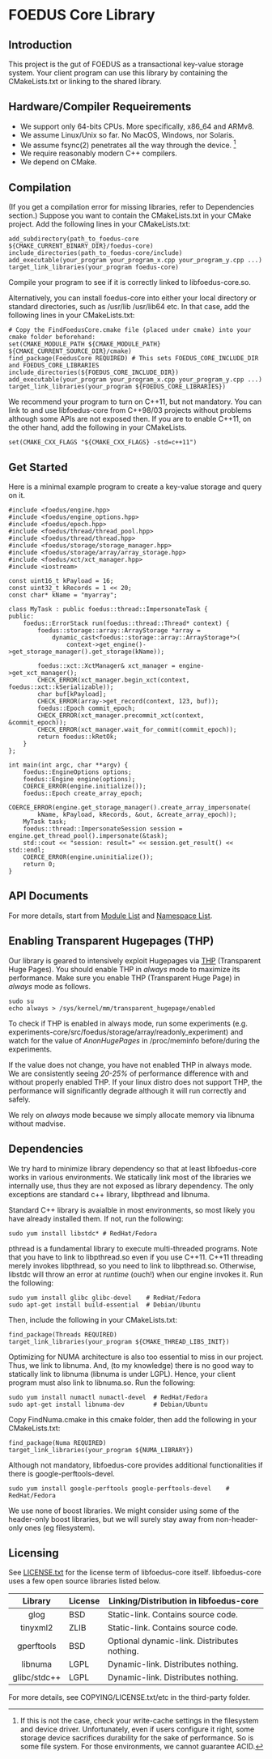 FOEDUS Core Library
=================================

Introduction
--------
This project is the gut of FOEDUS as a transactional key-value storage system.
Your client program can use this library by containing the CMakeLists.txt or linking to the shared
library.


Hardware/Compiler Requeirements
--------

* We support only 64-bits CPUs. More specifically, x86_64 and ARMv8.
* We assume Linux/Unix so far. No MacOS, Windows, nor Solaris.
* We assume fsync(2) penetrates all the way through the device. [^1]
* We require reasonably modern C++ compilers.
* We depend on CMake.

[^1]: If this is not the case, check your write-cache settings in the filesystem and device driver.
Unfortunately, even if users configure it right, some storage device sacrifices durability for the
sake of performance. So is some file system. For those environments, we cannot guarantee ACID.


Compilation
--------
(If you get a compilation error for missing libraries, refer to Dependencies section.)
Suppose you want to contain the CMakeLists.txt in your CMake project.
Add the following lines in your CMakeLists.txt:

    add_subdirectory(path_to_foedus-core ${CMAKE_CURRENT_BINARY_DIR}/foedus-core)
    include_directories(path_to_foedus-core/include)
    add_executable(your_program your_program_x.cpp your_program_y.cpp ...)
    target_link_libraries(your_program foedus-core)

Compile your program to see if it is correctly linked to libfoedus-core.so.

Alternatively, you can install foedus-core into either your local directory or standard directories,
such as /usr/lib /usr/lib64 etc. In that case, add the following lines in your CMakeLists.txt:

    # Copy the FindFoedusCore.cmake file (placed under cmake) into your cmake folder beforehand:
    set(CMAKE_MODULE_PATH ${CMAKE_MODULE_PATH} ${CMAKE_CURRENT_SOURCE_DIR}/cmake)
    find_package(FoedusCore REQUIRED) # This sets FOEDUS_CORE_INCLUDE_DIR and FOEDUS_CORE_LIBRARIES
    include_directories(${FOEDUS_CORE_INCLUDE_DIR})
    add_executable(your_program your_program_x.cpp your_program_y.cpp ...)
    target_link_libraries(your_program ${FOEDUS_CORE_LIBRARIES})

We recommend your program to turn on C++11, but not mandatory. You can link to and use
libfoedus-core from C++98/03 projects without problems although some APIs are not exposed then.
If you are to enable C++11, on the other hand, add the following in your CMakeLists.

    set(CMAKE_CXX_FLAGS "${CMAKE_CXX_FLAGS} -std=c++11")


Get Started
-----------
Here is a minimal example program to create a key-value storage and query on it.

    #include <foedus/engine.hpp>
    #include <foedus/engine_options.hpp>
    #include <foedus/epoch.hpp>
    #include <foedus/thread/thread_pool.hpp>
    #include <foedus/thread/thread.hpp>
    #include <foedus/storage/storage_manager.hpp>
    #include <foedus/storage/array/array_storage.hpp>
    #include <foedus/xct/xct_manager.hpp>
    #include <iostream>

    const uint16_t kPayload = 16;
    const uint32_t kRecords = 1 << 20;
    const char* kName = "myarray";

    class MyTask : public foedus::thread::ImpersonateTask {
    public:
        foedus::ErrorStack run(foedus::thread::Thread* context) {
            foedus::storage::array::ArrayStorage *array =
                dynamic_cast<foedus::storage::array::ArrayStorage*>(
                    context->get_engine()->get_storage_manager().get_storage(kName));

            foedus::xct::XctManager& xct_manager = engine->get_xct_manager();
            CHECK_ERROR(xct_manager.begin_xct(context, foedus::xct::kSerializable));
            char buf[kPayload];
            CHECK_ERROR(array->get_record(context, 123, buf));
            foedus::Epoch commit_epoch;
            CHECK_ERROR(xct_manager.precommit_xct(context, &commit_epoch));
            CHECK_ERROR(xct_manager.wait_for_commit(commit_epoch));
            return foedus::kRetOk;
        }
    };

    int main(int argc, char **argv) {
        foedus::EngineOptions options;
        foedus::Engine engine(options);
        COERCE_ERROR(engine.initialize());
        foedus::Epoch create_array_epoch;
        COERCE_ERROR(engine.get_storage_manager().create_array_impersonate(
            kName, kPayload, kRecords, &out, &create_array_epoch));
        MyTask task;
        foedus::thread::ImpersonateSession session = engine.get_thread_pool().impersonate(&task);
        std::cout << "session: result=" << session.get_result() << std::endl;
        COERCE_ERROR(engine.uninitialize());
        return 0;
    }


API Documents
-----------
For more details, start from <a href="modules.html">Module List</a> and
<a href="namespaces.html">Namespace List</a>.


Enabling Transparent Hugepages (THP)
--------
Our library is geared to intensively exploit Hugepages via
[THP](https://access.redhat.com/site/documentation/en-US/Red_Hat_Enterprise_Linux/6/html/Performance_Tuning_Guide/s-memory-transhuge.html)
(Transparent Huge Pages).
You should enable THP in *always* mode to maximize its performance.
Make sure you enable THP (Transparent Huge Page) in *always* mode as follows.

    sudo su
    echo always > /sys/kernel/mm/transparent_hugepage/enabled

To check if THP is enabled in always mode, run some experiments
(e.g. experiments-core/src/foedus/storage/array/readonly_experiment)
and watch for the value of *AnonHugePages* in /proc/meminfo before/during the experiments.

If the value does not change, you have not enabled THP in always mode.
We are consistently seeing *20-25%* of performance difference with and without properly enabled THP.
If your linux distro does not support THP, the performance will significantly degrade although
it will run correctly and safely.

We rely on *always* mode because we simply allocate memory via libnuma without madvise.

Dependencies
-----------
We try hard to minimize library dependency so that at least libfoedus-core works in various
environments. We statically link most of the libraries we internally use, thus they are not
exposed as library dependency. The only exceptions are standard c++ library, libpthread and libnuma.

Standard C++ library is avaialble in most environments, so most likely you have already installed
them. If not, run the following:

    sudo yum install libstdc* # RedHat/Fedora

pthread is a fundamental library to execute multi-threaded programs.
Note that you have to link to libpthread.so even if you use C++11. C++11 threading merely invokes
libpthread, so you need to link to libpthread.so. Otherwise, libstdc will throw an error
at *runtime* (ouch!) when our engine invokes it. Run the following:

    sudo yum install glibc glibc-devel    # RedHat/Fedora
    sudo apt-get install build-essential  # Debian/Ubuntu

Then, include the following in your CMakeLists.txt:

    find_package(Threads REQUIRED)
    target_link_libraries(your_program ${CMAKE_THREAD_LIBS_INIT})

Optimizing for NUMA architecture is also too essential to miss in our project.
Thus, we link to libnuma. And, (to my knowledge) there is no good way to statically link to
libnuma (libnuma is under LGPL). Hence, your client program must also link to libnuma.so.
Run the following:

    sudo yum install numactl numactl-devel  # RedHat/Fedora
    sudo apt-get install libnuma-dev        # Debian/Ubuntu

Copy FindNuma.cmake in this cmake folder, then add the following in your CMakeLists.txt:

    find_package(Numa REQUIRED)
    target_link_libraries(your_program ${NUMA_LIBRARY})

Although not mandatory, libfoedus-core provides additional functionalities if there is
google-perftools-devel.

    sudo yum install google-perftools google-perftools-devel    # RedHat/Fedora

We use none of boost libraries. We might consider using some of the header-only boost libraries,
but we will surely stay away from non-header-only ones (eg filesystem).

Licensing
--------
See [LICENSE.txt](LICENSE.txt) for the license term of libfoedus-core itself.
libfoedus-core uses a few open source libraries listed below.

|    Library   | License |    Linking/Distribution in libfoedus-core    |
|:------------:|---------|----------------------------------------------|
| glog         | BSD     | Static-link. Contains source code.           |
| tinyxml2     | ZLIB    | Static-link. Contains source code.           |
| gperftools   | BSD     | Optional dynamic-link. Distributes nothing.  |
| libnuma      | LGPL    | Dynamic-link. Distributes nothing.           |
| glibc/stdc++ | LGPL    | Dynamic-link. Distributes nothing.           |

For more details, see COPYING/LICENSE.txt/etc in the third-party folder.
